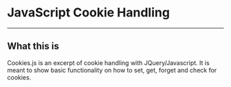 # JavaScript Cookie Handling

--- 

## What this is

Cookies.js is an excerpt of cookie handling with JQuery/Javascript.
It is meant to show basic functionality on how to set, get, forget 
and check for cookies. 

